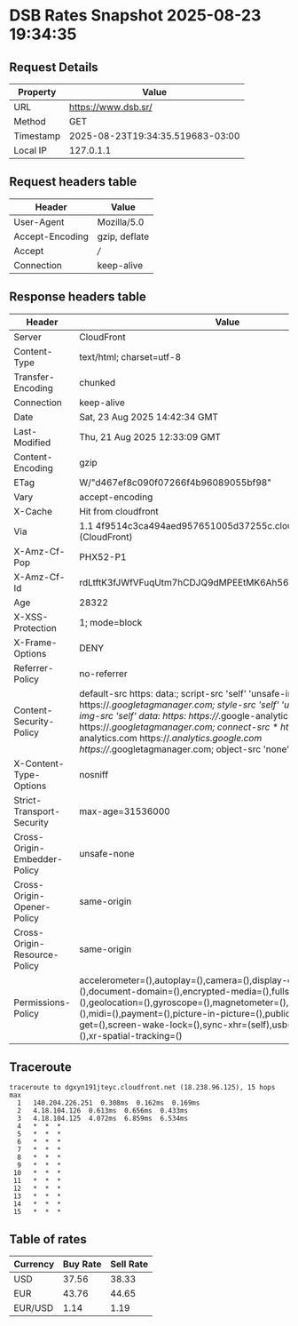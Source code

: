 # DSB Rates Snapshot 2025-08-23 19:34:35
## Request Details

| Property | Value |
|----------|-------|
| URL | https://www.dsb.sr/ |
| Method | GET |
| Timestamp | 2025-08-23T19:34:35.519683-03:00 |
| Local IP | 127.0.1.1 |
    
## Request headers table

| Header | Value |
|--------|-------|
| User-Agent | Mozilla/5.0 |
| Accept-Encoding | gzip, deflate |
| Accept | */* |
| Connection | keep-alive |

    
## Response headers table
| Header | Value |
|--------|-------|
| Server | CloudFront |
| Content-Type | text/html; charset=utf-8 |
| Transfer-Encoding | chunked |
| Connection | keep-alive |
| Date | Sat, 23 Aug 2025 14:42:34 GMT |
| Last-Modified | Thu, 21 Aug 2025 12:33:09 GMT |
| Content-Encoding | gzip |
| ETag | W/"d467ef8c090f07266f4b96089055bf98" |
| Vary | accept-encoding |
| X-Cache | Hit from cloudfront |
| Via | 1.1 4f9514c3ca494aed957651005d37255c.cloudfront.net (CloudFront) |
| X-Amz-Cf-Pop | PHX52-P1 |
| X-Amz-Cf-Id | rdLtftK3fJWfVFuqUtm7hCDJQ9dMPEEtMK6Ah56WfzAnzffvld62Gg== |
| Age | 28322 |
| X-XSS-Protection | 1; mode=block |
| X-Frame-Options | DENY |
| Referrer-Policy | no-referrer |
| Content-Security-Policy | default-src https: data:; script-src 'self' 'unsafe-inline' https://*.googletagmanager.com; style-src 'self' 'unsafe-inline' data:; img-src 'self' data: https: https://*.google-analytics.com https://*.googletagmanager.com; connect-src * https://*.google-analytics.com https://*.analytics.google.com https://*.googletagmanager.com; object-src 'none' |
| X-Content-Type-Options | nosniff |
| Strict-Transport-Security | max-age=31536000 |
| Cross-Origin-Embedder-Policy | unsafe-none |
| Cross-Origin-Opener-Policy | same-origin |
| Cross-Origin-Resource-Policy | same-origin |
| Permissions-Policy | accelerometer=(),autoplay=(),camera=(),display-capture=(),document-domain=(),encrypted-media=(),fullscreen=(),geolocation=(),gyroscope=(),magnetometer=(),microphone=(),midi=(),payment=(),picture-in-picture=(),publickey-credentials-get=(),screen-wake-lock=(),sync-xhr=(self),usb=(),web-share=(),xr-spatial-tracking=() |

## Traceroute 

```
traceroute to dgxyn191jteyc.cloudfront.net (18.238.96.125), 15 hops max
  1   140.204.226.251  0.308ms  0.162ms  0.169ms 
  2   4.18.104.126  0.613ms  0.656ms  0.433ms 
  3   4.18.104.125  4.072ms  6.859ms  6.534ms 
  4   *  *  * 
  5   *  *  * 
  6   *  *  * 
  7   *  *  * 
  8   *  *  * 
  9   *  *  * 
 10   *  *  * 
 11   *  *  * 
 12   *  *  * 
 13   *  *  * 
 14   *  *  * 
 15   *  *  * 

```

## Table of rates

| Currency | Buy Rate | Sell Rate |
|----------|----------|-----------|
| USD | 37.56 | 38.33 |
| EUR | 43.76 | 44.65 |
| EUR/USD | 1.14 | 1.19 |
